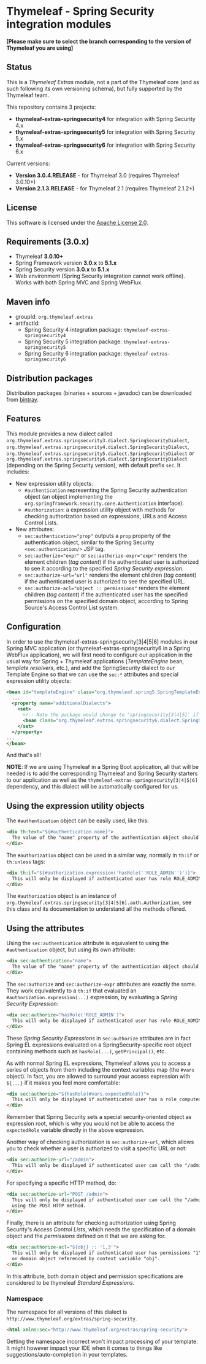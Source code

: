 
Thymeleaf - Spring Security integration modules
===============================================


**[Please make sure to select the branch corresponding to the version of Thymeleaf you are using]**


Status
------

This is a *Thymeleaf Extras* module, not a part of the Thymeleaf core (and as
such following its own versioning schema), but fully supported by the Thymeleaf
team.

This repository contains 3 projects:

 * **thymeleaf-extras-springsecurity4** for integration with Spring Security 4.x
 * **thymeleaf-extras-springsecurity5** for integration with Spring Security 5.x
 * **thymeleaf-extras-springsecurity6** for integration with Spring Security 6.x

Current versions: 

 * **Version 3.0.4.RELEASE** - for Thymeleaf 3.0 (requires Thymeleaf 3.0.10+)
 * **Version 2.1.3.RELEASE** - for Thymeleaf 2.1 (requires Thymeleaf 2.1.2+)


License
-------

This software is licensed under the [Apache License 2.0](http://www.apache.org/licenses/LICENSE-2.0.html).


Requirements (3.0.x)
--------------------

 * Thymeleaf **3.0.10+**
 * Spring Framework version **3.0.x** to **5.1.x**
 * Spring Security version **3.0.x** to **5.1.x**
 * Web environment (Spring Security integration cannot work offline). Works with
   both Spring MVC and Spring WebFlux.


Maven info
----------

 * groupId: `org.thymeleaf.extras`   
 * artifactId: 
    * Spring Security 4 integration package: `thymeleaf-extras-springsecurity4`
    * Spring Security 5 integration package: `thymeleaf-extras-springsecurity5`
    * Spring Security 6 integration package: `thymeleaf-extras-springsecurity6`


Distribution packages
---------------------

Distribution packages (binaries + sources + javadoc) can be downloaded from
[bintray](https://dl.bintray.com/thymeleaf/downloads).


Features
--------

This module provides a new dialect called `org.thymeleaf.extras.springsecurity3.dialect.SpringSecurityDialect`, 
`org.thymeleaf.extras.springsecurity4.dialect.SpringSecurityDialect`, `org.thymeleaf.extras.springsecurity5.dialect.SpringSecurityDialect` or 
`org.thymeleaf.extras.springsecurity6.dialect.SpringSecurityDialect` (depending
on the Spring Security version), with default prefix `sec`. It includes:
  
 * New expression utility objects:
    * `#authentication` representing the Spring Security authentication object
      (an object implementing the `org.springframework.security.core.Authentication`
      interface).
    * `#authorization`: a expression utility object with methods for checking
       authorization based on expressions, URLs and Access Control Lists.
 * New attributes:
    * `sec:authentication="prop"` outputs a `prop` property of the
      authentication object, similar to the Spring Security `<sec:authentication/>`
      JSP tag.
    * `sec:authorize="expr"` or `sec:authorize-expr="expr"` renders the element
      children (*tag content*) if the authenticated user is authorized to see it
      according to the specified *Spring Security expression*.
    * `sec:authorize-url="url"` renders the element children (*tag content*) if
      the authenticated user is authorized to see the specified URL.
    * `sec:authorize-acl="object :: permissions"` renders the element children
      (*tag content*) if the authenticated user has the specified permissions on
      the specified domain object, according to Spring Source's Access Control
      List system.


Configuration
-------------

In order to use the thymeleaf-extras-springsecurity[3|4|5|6] modules in our Spring
MVC application (or thymeleaf-extras-springsecurity6 in a Spring WebFlux
application), we will first need to configure our application in the usual way
for Spring + Thymeleaf applications (*TemplateEngine* bean, *template resolvers*, 
etc.), and add the SpringSecurity dialect to our Template Engine so that we can
use the `sec:*` attributes and special expression utility objects:

```xml
<bean id="templateEngine" class="org.thymeleaf.spring5.SpringTemplateEngine">
  ...
  <property name="additionalDialects">
    <set>
      <!-- Note the package would change to 'springsecurity[3|4|5]' if you are using that version -->
      <bean class="org.thymeleaf.extras.springsecurity6.dialect.SpringSecurityDialect"/>
    </set>
  </property>
...
</bean>
```

And that's all!

**NOTE**: If we are using Thymeleaf in a Spring Boot application, all that will
be needed is to add the corresponding Thymeleaf and Spring Security starters to
our application as well as the `thymeleaf-extras-springsecurity[3|4|5|6]`
dependency, and this dialect will be automatically configured for us.


Using the expression utility objects
------------------------------------

The `#authentication` object can be easily used, like this:

```html
<div th:text="${#authentication.name}">
  The value of the "name" property of the authentication object should appear here.
</div>
```

The `#authorization` object can be used in a similar way, normally in `th:if`
or `th:unless` tags:

```html
<div th:if="${#authorization.expression('hasRole(''ROLE_ADMIN'')')}">
  This will only be displayed if authenticated user has role ROLE_ADMIN.
</div>
```

The `#authorization` object is an instance of `org.thymeleaf.extras.springsecurity[3|4|5|6].auth.Authorization`,
see this class and its documentation to understand all the methods offered.


Using the attributes
--------------------

Using the `sec:authentication` attribute is equivalent to using the `#authentication`
object, but using its own attribute:

```html
<div sec:authentication="name">
  The value of the "name" property of the authentication object should appear here.
</div>
```

The `sec:authorize` and `sec:authorize-expr` attributes are exactly the same.
They work equivalently to a `th:if` that evaluated an `#authorization.expression(...)`
expression, by evaluating a *Spring Security Expression*:

```html
<div sec:authorize="hasRole('ROLE_ADMIN')">
  This will only be displayed if authenticated user has role ROLE_ADMIN.
</div>
```

These *Spring Security Expressions* in `sec:authorize` attributes are in fact
Spring EL expressions evaluated on a SpringSecurity-specific root object
containing methods such as `hasRole(...)`, `getPrincipal()`, etc.

As with normal Spring EL expressions, Thymeleaf allows you to access a series of
objects from them including the context variables map (the `#vars` object). In
fact, you are allowed to surround your access expression with `${...}` if it
makes you feel more comfortable:

```html
<div sec:authorize="${hasRole(#vars.expectedRole)}">
  This will only be displayed if authenticated user has a role computed by the controller.
</div>
```

Remember that Spring Security sets a special security-oriented object as
expression root, which is why you would not be able to access the `expectedRole`
variable directly in the above expression. 

Another way of checking authorization is `sec:authorize-url`, which allows you
to check whether a user is authorized to visit a specific URL or not:

```html
<div sec:authorize-url="/admin">
  This will only be displayed if authenticated user can call the "/admin" URL.
</div>
```

For specifying a specific HTTP method, do:

```html
<div sec:authorize-url="POST /admin">
  This will only be displayed if authenticated user can call the "/admin" URL
  using the POST HTTP method.
</div>
```

Finally, there is an attribute for checking authorization using Spring Security's
*Access Control Lists*, which needs the specification of a domain object and the
*permissions* defined on it that we are asking for.

```html
<div sec:authorize-acl="${obj} :: '1,3'">
  This will only be displayed if authenticated user has permissions "1" and "3"
  on domain object referenced by context variable "obj".
</div>
```

In this attribute, both domain object and permission specifications are considered
to be thymeleaf *Standard Expressions*.


### Namespace

The namespace for all versions of this dialect is `http://www.thymeleaf.org/extras/spring-security`.

```html
<html xmlns:sec="http://www.thymeleaf.org/extras/spring-security">
```

Getting the namespace incorrect won't impact processing of your template. It
might however impact your IDE when it comes to things like suggestions/auto-completion
in your templates.

